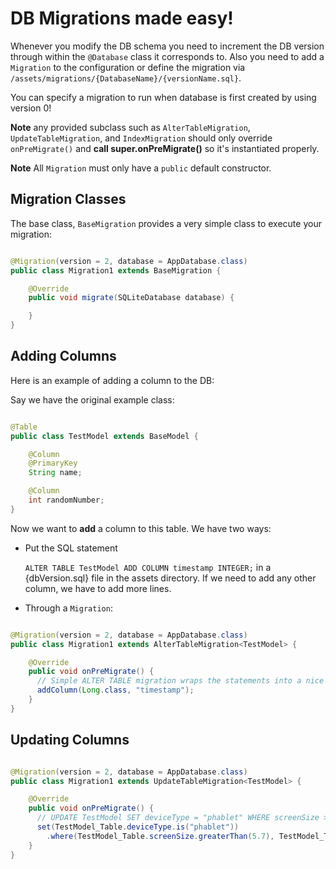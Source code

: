 # DB Migrations made easy!
Whenever you modify the DB schema you need to increment the DB version through within the `@Database` class it corresponds to. Also you need to add a `Migration` to the configuration or define the migration via `/assets/migrations/{DatabaseName}/{versionName.sql}`.

You can specify a migration to run when database is first created by using version 0!

**Note** any provided subclass such as `AlterTableMigration`, `UpdateTableMigration`, and `IndexMigration` should only override `onPreMigrate()` and **call super.onPreMigrate()** so it's instantiated properly.

**Note** All `Migration` must only have a `public` default constructor.

## Migration Classes
The base class, `BaseMigration` provides a very simple class to execute your migration:

```java

@Migration(version = 2, database = AppDatabase.class)
public class Migration1 extends BaseMigration {

    @Override
    public void migrate(SQLiteDatabase database) {

    }
}
```

## Adding Columns
Here is an example of adding a column to the DB:

Say we have the original example class:

```java

@Table
public class TestModel extends BaseModel {

    @Column
    @PrimaryKey
    String name;

    @Column
    int randomNumber;
}
```

Now we want to **add** a column to this table. We have two ways:
- Put the SQL statement

  `ALTER TABLE TestModel ADD COLUMN timestamp INTEGER;` in a {dbVersion.sql} file in the assets directory. If we need to add any other column, we have to add more lines.

- Through a `Migration`:

```java

@Migration(version = 2, database = AppDatabase.class)
public class Migration1 extends AlterTableMigration<TestModel> {

    @Override
    public void onPreMigrate() {
      // Simple ALTER TABLE migration wraps the statements into a nice builder notation
      addColumn(Long.class, "timestamp");
    }
}
```

## Updating Columns

```java

@Migration(version = 2, database = AppDatabase.class)
public class Migration1 extends UpdateTableMigration<TestModel> {

    @Override
    public void onPreMigrate() {
      // UPDATE TestModel SET deviceType = "phablet" WHERE screenSize > 5.7 AND screenSize < 7;
      set(TestModel_Table.deviceType.is("phablet"))
        .where(TestModel_Table.screenSize.greaterThan(5.7), TestModel_Table.screenSize.lessThan(7));
    }
}
```
